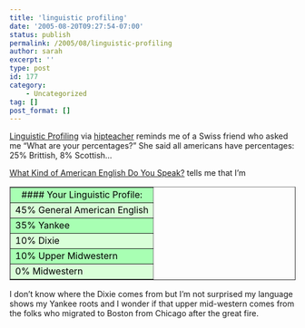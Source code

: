 ```yaml
---
title: 'linguistic profiling'
date: '2005-08-20T09:27:54-07:00'
status: publish
permalink: /2005/08/linguistic-profiling
author: sarah
excerpt: ''
type: post
id: 177
category:
    - Uncategorized
tag: []
post_format: []
---
```

[Linguistic Profiling](http://hipteacher.typepad.com/schoolblog/2005/04/linguistic_prof.html) via [hipteacher](http://hipteacher.typepad.com/) reminds me of a Swiss friend who asked me “What are your percentages?” She said all americans have percentages: 25% Brittish, 8% Scottish…

[What Kind of American English Do You Speak?](http://www.blogthings.com/amenglishdialecttest/) tells me that I’m

<table align="center" border="1" cellpadding="2" cellspacing="0" style="color: black" width="400"><tr><td align="center" bgcolor="#A8FFB3">#### Your Linguistic Profile:

</td></tr><tr><td bgcolor="#D9FFD8">45% General American English</td></tr><tr><td bgcolor="#A8FFB3">35% Yankee</td></tr><tr><td bgcolor="#D9FFD8">10% Dixie</td></tr><tr><td bgcolor="#A8FFB3">10% Upper Midwestern</td></tr><tr><td bgcolor="#D9FFD8">0% Midwestern</td></tr></table>

I don’t know where the Dixie comes from but I’m not surprised my language shows my Yankee roots and I wonder if that upper mid-western comes from the folks who migrated to Boston from Chicago after the great fire.